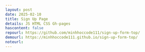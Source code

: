 ```yaml
---
layout: post
date: 2025-02-10
title: Sign Up Page
details: JS HTML CSS Gh-pages
hascontent: false
repourl: https://github.com/minhhoccode111/sign-up-form-top/
demourl: https://minhhoccode111.github.io/sign-up-form-top/
noteurl:
---
```


